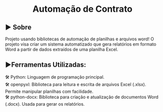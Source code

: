 <h1 align='center'>Automação de Contrato</h1>
<h2>▶ Sobre</h2>
<p>Projeto usando bibliotecas de automação de planilhas e arquivos word! O projeto visa criar um sistema automatizado que gera relatórios em formato Word a partir de dados extraídos de uma planilha Excel.</p>
<h2>▶Ferramentas Utilizadas:</h2>
🛠 Python: Linguagem de programação principal.<br>
🛠 openpyxl: Biblioteca para leitura e escrita de arquivos Excel (.xlsx). Permite manipular planilhas com facilidade.<br>
🛠 python-docx: Biblioteca para criação e atualização de documentos Word (.docx). Usada para gerar os relatórios.

